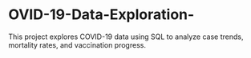 # OVID-19-Data-Exploration-
This project explores COVID-19 data using SQL to analyze case trends, mortality rates, and vaccination progress.
